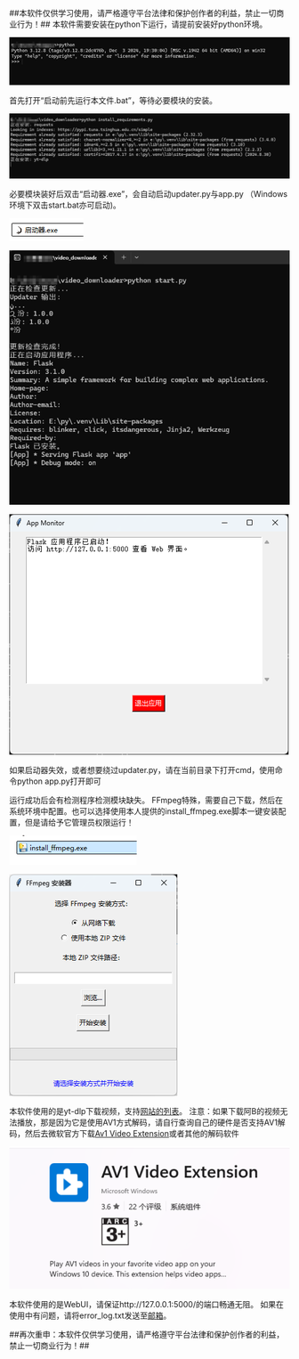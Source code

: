 ##本软件仅供学习使用，请严格遵守平台法律和保护创作者的利益，禁止一切商业行为！##
本软件需要安装在python下运行，请提前安装好python环境。

![image](https://github.com/Thompson0075/Video_Downloader/blob/picture/image-20241217014319633.png)

首先打开“启动前先运行本文件.bat”，等待必要模块的安装。

![image](https://github.com/Thompson0075/Video_Downloader/blob/picture/image-20241217013802495.png)

必要模块装好后双击“启动器.exe”，会自动启动updater.py与app.py （Windows环境下双击start.bat亦可启动)。

![image](https://github.com/Thompson0075/Video_Downloader/blob/picture/image-20241217013936176.png)

![image](https://github.com/Thompson0075/Video_Downloader/blob/picture/image-20241217013908911.png)

![image](https://github.com/Thompson0075/Video_Downloader/blob/picture/image-20241217014212052.png)

如果启动器失效，或者想要绕过updater.py，请在当前目录下打开cmd，使用命令python app.py打开即可

运行成功后会有检测程序检测模块缺失。
FFmpeg特殊，需要自己下载，然后在系统环境中配置。也可以选择使用本人提供的install_ffmpeg.exe脚本一键安装配置，但是请给予它管理员权限运行！

![image](https://github.com/Thompson0075/Video_Downloader/blob/picture/image-20241217014127343.png)

![image](https://github.com/Thompson0075/Video_Downloader/blob/picture/image-20241217014146570.png)


本软件使用的是yt-dlp下载视频，支持[网站的列表](https://github.com/yt-dlp/yt-dlp/blob/master/supportedsites.md)。
注意：如果下载阿B的视频无法播放，那是因为它是使用AV1方式解码，请自行查询自己的硬件是否支持AV1解码，然后去微软官方下载[Av1 Video Extension](https://apps.microsoft.com/detail/9mvzqvxjbq9v?hl=zh-cn&gl=US)或者其他的解码软件

![image](https://github.com/Thompson0075/Video_Downloader/blob/picture/image-20241217012805235.png)

本软件使用的是WebUI，请保证http://127.0.0.1:5000/的端口畅通无阻。
如果在使用中有问题，请将error_log.txt发送至[邮箱](mailto:huyiran0075@gmail.com)。

##再次重申：本软件仅供学习使用，请严格遵守平台法律和保护创作者的利益，禁止一切商业行为！##
